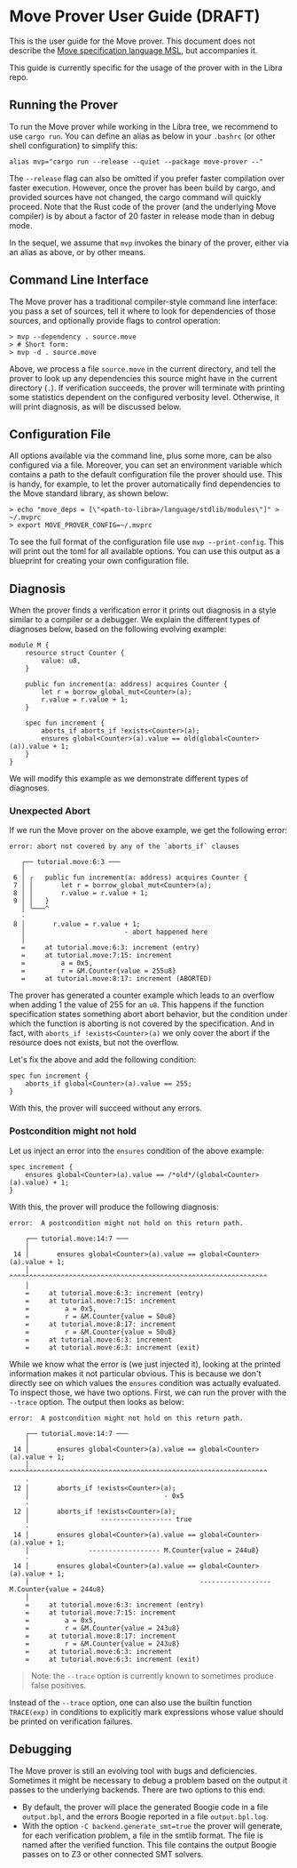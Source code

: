 # Move Prover User Guide (DRAFT)

This is the user guide for the Move prover. This document does not describe the
[Move specification language MSL](spec-lang.md), but accompanies it.

This guide is currently specific for the usage of the prover with in the Libra repo.

## Running the Prover

To run the Move prover while working in the Libra tree, we recommend to use `cargo run`. You can define an alias
as below in your `.bashrc` (or other shell configuration) to simplify this:

```shell script
alias mvp="cargo run --release --quiet --package move-prover --"
```

The `--release` flag can also be omitted if you prefer faster compilation over faster execution. However, once the
prover has been build by cargo, and provided sources have not changed, the cargo command will quickly proceed.
Note that the Rust code of the prover (and the underlying Move compiler) is by about a factor of 20 faster in
release mode than in debug mode.

In the sequel, we assume that `mvp` invokes the binary of the prover, either via an alias as above, or by
other means.

## Command Line Interface

The Move prover has a traditional compiler-style command line interface: you pass a set of sources, tell it where to
look for dependencies of those sources, and optionally provide flags to control operation:

```shell script
> mvp --dependency . source.move
> # Short form:
> mvp -d . source.move
```

Above, we process a file `source.move` in the current directory, and tell the prover to look up any dependencies this source
might have in the current directory (`.`). If verification succeeds, the prover will terminate with printing
some statistics dependent on the configured verbosity level. Otherwise, it will print diagnosis, as will be
discussed below.

## Configuration File

All options available via the command line, plus some more, can be also configured via a file. Moreover, you can
set an environment variable which contains a path to the default configuration file the prover should use. This is handy,
for example, to let the prover automatically find dependencies to the Move standard library, as shown below:

```shell script
> echo "move_deps = [\"<path-to-libra>/language/stdlib/modules\"]" > ~/.mvprc
> export MOVE_PROVER_CONFIG=~/.mvprc
```

To see the full format of the configuration file use `mvp --print-config`. This will print out the toml for
all available options. You can use this output as a blueprint for creating your own configuration
file.

## Diagnosis

When the prover finds a verification error it prints out diagnosis in a style similar to a compiler or a debugger. We
explain the different types of diagnoses below, based on the following evolving example:

```move
module M {
    resource struct Counter {
        value: u8,
    }

    public fun increment(a: address) acquires Counter {
        let r = borrow_global_mut<Counter>(a);
        r.value = r.value + 1;
    }

    spec fun increment {
        aborts_if aborts_if !exists<Counter>(a);
        ensures global<Counter>(a).value == old(global<Counter>(a)).value + 1;
    }
}
```

We will modify this example as we demonstrate different types of diagnoses.

### Unexpected Abort

If we run the Move prover on the above example, we get the following error:

```
error: abort not covered by any of the `aborts_if` clauses

   ┌── tutorial.move:6:3 ───
   │
 6 │ ╭   public fun increment(a: address) acquires Counter {
 7 │ │       let r = borrow_global_mut<Counter>(a);
 8 │ │       r.value = r.value + 1;
 9 │ │   }
   │ ╰───^
   ·
 8 │       r.value = r.value + 1;
   │                         - abort happened here
   │
   =     at tutorial.move:6:3: increment (entry)
   =     at tutorial.move:7:15: increment
   =         a = 0x5,
   =         r = &M.Counter{value = 255u8}
   =     at tutorial.move:8:17: increment (ABORTED)
```

The prover has generated a counter example which leads to an overflow when adding 1 the value of 255 for an `u8`.
This happens if the function specification states something abort abort behavior, but the condition under which
the function is aborting is not covered by the specification. And in fact, with `aborts_if !exists<Counter>(a)` we
only cover the abort if the resource does not exists, but not the overflow.

Let's fix the above and add the following condition:

```move
spec fun increment {
    aborts_if global<Counter>(a).value == 255;
}
```

With this, the prover will succeed without any errors.

### Postcondition might not hold

Let us inject an error into the `ensures` condition of the above example:

```move
spec increment {
    ensures global<Counter>(a).value == /*old*/(global<Counter>(a).value) + 1;
}
```

With this, the prover will produce the following diagnosis:

```
error:  A postcondition might not hold on this return path.

    ┌── tutorial.move:14:7 ───
    │
 14 │       ensures global<Counter>(a).value == global<Counter>(a).value + 1;
    │       ^^^^^^^^^^^^^^^^^^^^^^^^^^^^^^^^^^^^^^^^^^^^^^^^^^^^^^^^^^^^^^^^^
    │
    =     at tutorial.move:6:3: increment (entry)
    =     at tutorial.move:7:15: increment
    =         a = 0x5,
    =         r = &M.Counter{value = 50u8}
    =     at tutorial.move:8:17: increment
    =         r = &M.Counter{value = 50u8}
    =     at tutorial.move:6:3: increment
    =     at tutorial.move:6:3: increment (exit)
```

While we know what the error is (we just injected it), looking at the printed information makes it not particular
obvious. This is because we don't directly see on which values the `ensures` condition was actually evaluated. To
inspect those, we have two options. First, we can run the prover with the `--trace` option. The output then
looks as below:

```
error:  A postcondition might not hold on this return path.

    ┌── tutorial.move:14:7 ───
    │
 14 │       ensures global<Counter>(a).value == global<Counter>(a).value + 1;
    │       ^^^^^^^^^^^^^^^^^^^^^^^^^^^^^^^^^^^^^^^^^^^^^^^^^^^^^^^^^^^^^^^^^
    ·
 12 │       aborts_if !exists<Counter>(a);
    │                                  - 0x5
    ·
 12 │       aborts_if !exists<Counter>(a);
    │                  ------------------ true
    ·
 14 │       ensures global<Counter>(a).value == global<Counter>(a).value + 1;
    │               ------------------ M.Counter{value = 244u8}
    ·
 14 │       ensures global<Counter>(a).value == global<Counter>(a).value + 1;
    │                                           ------------------ M.Counter{value = 244u8}
    │
    =     at tutorial.move:6:3: increment (entry)
    =     at tutorial.move:7:15: increment
    =         a = 0x5,
    =         r = &M.Counter{value = 243u8}
    =     at tutorial.move:8:17: increment
    =         r = &M.Counter{value = 243u8}
    =     at tutorial.move:6:3: increment
    =     at tutorial.move:6:3: increment (exit)
```

> Note: the `--trace` option is currently known to sometimes produce false positives.

Instead of the `--trace` option, one can also use the builtin function `TRACE(exp)` in conditions to explicitly
mark expressions whose value should be printed on verification failures.

## Debugging

The Move prover is still an evolving tool with bugs and deficiencies. Sometimes it might be necessary to debug
a problem based on the output it passes to the underlying backends. There are two options to this end:

- By default, the prover will place the generated Boogie code in a file `output.bpl`, and the errors Boogie reported
  in a file `output.bpl.log`.
- With the option `-C backend.generate_smt=true` the prover will generate, for each verification problem, a file in
  the smtlib format. The file is named after the verified function. This file contains the output Boogie
  passes on to Z3 or other connected SMT solvers.
